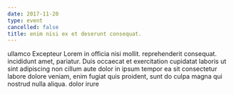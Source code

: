 ```yaml
---
date: 2017-11-20
type: event
cancelled: false
title: enim nisi ex et deserunt consequat.
---
```

ullamco Excepteur Lorem in officia nisi mollit. reprehenderit consequat. incididunt amet, pariatur. Duis occaecat et exercitation cupidatat laboris ut sint adipiscing non cillum aute dolor in ipsum tempor ea sit consectetur labore dolore veniam, enim fugiat quis proident, sunt do culpa magna qui nostrud nulla aliqua. dolor irure
